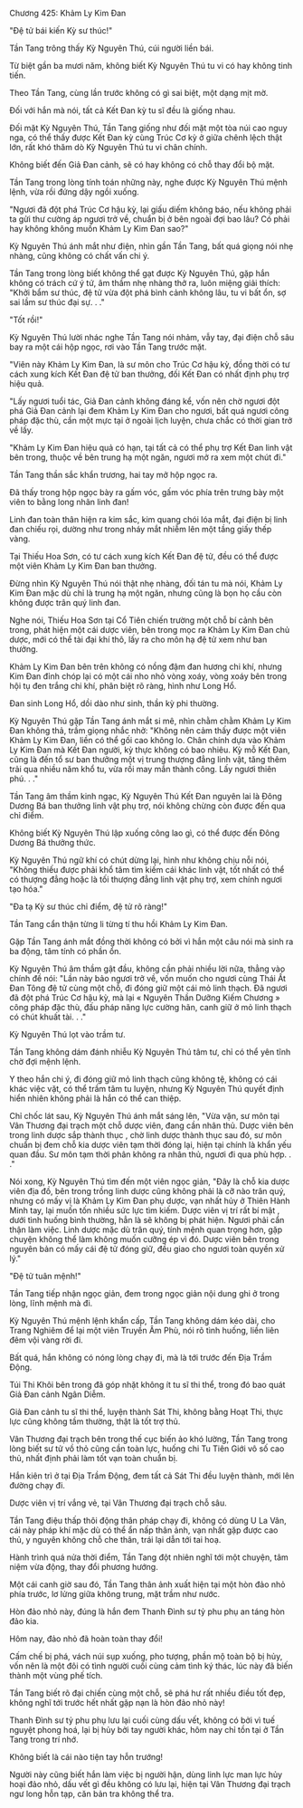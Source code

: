 




Chương 425: Khảm Ly Kim Đan


"Đệ tử bái kiến Kỳ sư thúc!"

Tần Tang trông thấy Kỳ Nguyên Thú, cúi người liền bái.

Từ biệt gần ba mươi năm, không biết Kỳ Nguyên Thú tu vi có hay không tinh tiến.

Theo Tần Tang, cùng lần trước không có gì sai biệt, một dạng mịt mờ.

Đối với hắn mà nói, tất cả Kết Đan kỳ tu sĩ đều là giống nhau.

Đối mặt Kỳ Nguyên Thú, Tần Tang giống như đối mặt một tòa núi cao nguy nga, có thể thấy được Kết Đan kỳ cùng Trúc Cơ kỳ ở giữa chênh lệch thật lớn, rất khó thăm dò Kỳ Nguyên Thú tu vi chân chính.

Không biết đến Giả Đan cảnh, sẽ có hay không có chỗ thay đổi bộ mặt.

Tần Tang trong lòng tính toán những này, nghe được Kỳ Nguyên Thú mệnh lệnh, vừa rồi đứng dậy ngồi xuống.

"Ngươi đã đột phá Trúc Cơ hậu kỳ, lại giấu diếm không báo, nếu không phải ta gửi thư cường áp ngươi trở về, chuẩn bị ở bên ngoài đợi bao lâu? Có phải hay không không muốn Khảm Ly Kim Đan sao?"

Kỳ Nguyên Thú ánh mắt như điện, nhìn gần Tần Tang, bất quá giọng nói nhẹ nhàng, cũng không có chất vấn chi ý.

Tần Tang trong lòng biết không thể gạt được Kỳ Nguyên Thú, gặp hắn không có trách cứ ý tứ, âm thầm nhẹ nhàng thở ra, luôn miệng giải thích: "Khởi bẩm sư thúc, đệ tử vừa đột phá bình cảnh không lâu, tu vi bất ổn, sợ sai lầm sư thúc đại sự. . ."

"Tốt rồi!"

Kỳ Nguyên Thú lười nhác nghe Tần Tang nói nhảm, vẫy tay, đại điện chỗ sâu bay ra một cái hộp ngọc, rơi vào Tần Tang trước mặt.

"Viên này Khảm Ly Kim Đan, là sư môn cho Trúc Cơ hậu kỳ, đồng thời có tư cách xung kích Kết Đan đệ tử ban thưởng, đối Kết Đan có nhất định phụ trợ hiệu quả.

"Lấy ngươi tuổi tác, Giả Đan cảnh không đáng kể, vốn nên chờ ngươi đột phá Giả Đan cảnh lại đem Khảm Ly Kim Đan cho ngươi, bất quá ngươi công pháp đặc thù, cần một mực tại ở ngoài lịch luyện, chưa chắc có thời gian trở về lấy.

"Khảm Ly Kim Đan hiệu quả có hạn, tại tất cả có thể phụ trợ Kết Đan linh vật bên trong, thuộc về bên trung hạ một ngăn, ngươi mở ra xem một chút đi."

Tần Tang thần sắc khẩn trương, hai tay mở hộp ngọc ra.

Đã thấy trong hộp ngọc bày ra gấm vóc, gấm vóc phía trên trưng bày một viên to bằng long nhãn linh đan!

Linh đan toàn thân hiện ra kim sắc, kim quang chói lóa mắt, đại điện bị linh đan chiếu rọi, dường như trong nháy mắt nhiễm lên một tầng giấy thếp vàng.

Tại Thiếu Hoa Sơn, có tư cách xung kích Kết Đan đệ tử, đều có thể được một viên Khảm Ly Kim Đan ban thưởng.

Đừng nhìn Kỳ Nguyên Thú nói thật nhẹ nhàng, đối tán tu mà nói, Khảm Ly Kim Đan mặc dù chỉ là trung hạ một ngăn, nhưng cũng là bọn họ cầu còn không được trân quý linh đan.

Nghe nói, Thiếu Hoa Sơn tại Cổ Tiên chiến trường một chỗ bí cảnh bên trong, phát hiện một cái dược viên, bên trong mọc ra Khảm Ly Kim Đan chủ dược, mới có thể tài đại khí thô, lấy ra cho môn hạ đệ tử xem như ban thưởng.

Khảm Ly Kim Đan bên trên không có nồng đậm đan hương chi khí, nhưng Kim Đan đỉnh chóp lại có một cái nho nhỏ vòng xoáy, vòng xoáy bên trong hội tụ đen trắng chi khí, phân biệt rõ ràng, hình như Long Hổ.

Đan sinh Long Hổ, dồi dào như sinh, thần kỳ phi thường.

Kỳ Nguyên Thú gặp Tần Tang ánh mắt si mê, nhìn chằm chằm Khảm Ly Kim Đan không thả, trầm giọng nhắc nhở: "Không nên cảm thấy được một viên Khảm Ly Kim Đan, liền có thể gối cao không lo. Chân chính dựa vào Khảm Ly Kim Đan mà Kết Đan người, kỳ thực không có bao nhiêu. Kỳ mỗ Kết Đan, cũng là đến tổ sư ban thưởng một vị trung thượng đẳng linh vật, tăng thêm trải qua nhiều năm khổ tu, vừa rồi may mắn thành công. Lấy ngươi thiên phú. . ."

Tần Tang âm thầm kinh ngạc, Kỳ Nguyên Thú Kết Đan nguyên lai là Đông Dương Bá ban thưởng linh vật phụ trợ, nói không chừng còn được đến qua chỉ điểm.

Không biết Kỳ Nguyên Thú lập xuống công lao gì, có thể được đến Đông Dương Bá thưởng thức.

Kỳ Nguyên Thú ngữ khí có chút dừng lại, hình như không chịu nỗi nói, "Không thiếu được phải khổ tâm tìm kiếm cái khác linh vật, tốt nhất có thể có thượng đẳng hoặc là tối thượng đẳng linh vật phụ trợ, xem chính ngươi tạo hóa."

"Đa tạ Kỳ sư thúc chỉ điểm, đệ tử rõ ràng!"

Tần Tang cẩn thận từng li từng tí thu hồi Khảm Ly Kim Đan.

Gặp Tần Tang ánh mắt đồng thời không có bởi vì hắn một câu nói mà sinh ra ba động, tâm tính có phần ổn.

Kỳ Nguyên Thú âm thầm gật đầu, không cần phải nhiều lời nữa, thẳng vào chính đề nói: "Lần này bảo ngươi trở về, vốn muốn cho ngươi cùng Thái Ất Đan Tông đệ tử cùng một chỗ, đi đóng giữ một cái mỏ linh thạch. Đã ngươi đã đột phá Trúc Cơ hậu kỳ, mà lại « Nguyên Thần Dưỡng Kiếm Chương » công pháp đặc thù, đấu pháp năng lực cường hãn, canh giữ ở mỏ linh thạch có chút khuất tài. . ."

Kỳ Nguyên Thú lọt vào trầm tư.

Tần Tang không dám đánh nhiễu Kỳ Nguyên Thú tâm tư, chỉ có thể yên tĩnh chờ đợi mệnh lệnh.

Y theo hắn chi ý, đi đóng giữ mỏ linh thạch cũng không tệ, không có cái khác việc vặt, có thể trầm tâm tu luyện, nhưng Kỳ Nguyên Thú quyết định hiển nhiên không phải là hắn có thể can thiệp.

Chỉ chốc lát sau, Kỳ Nguyên Thú ánh mắt sáng lên, "Vừa vặn, sư môn tại Vân Thương đại trạch một chỗ dược viên, đang cần nhân thủ. Dược viên bên trong linh dược sắp thành thục , chờ linh dược thành thục sau đó, sư môn chuẩn bị đem chỗ kia dược viên tạm thời đóng lại, hiện tại chính là khẩn yếu quan đầu. Sư môn tạm thời phân không ra nhân thủ, ngươi đi qua phù hợp. . ."

Nói xong, Kỳ Nguyên Thú tìm đến một viên ngọc giản, "Đây là chỗ kia dược viên địa đồ, bên trong trồng linh dược cũng không phải là cỡ nào trân quý, nhưng có mấy vị là Khảm Ly Kim Đan phụ dược, vạn nhất hủy ở Thiên Hành Minh tay, lại muốn tốn nhiều sức lực tìm kiếm. Dược viên vị trí rất bí mật , dưới tình huống bình thường, hẳn là sẽ không bị phát hiện. Ngươi phải cẩn thận làm việc. Linh dược mặc dù trân quý, tính mệnh quan trọng hơn, gặp chuyện không thể làm không muốn cưỡng ép vì đó. Dược viên bên trong nguyên bản có mấy cái đệ tử đóng giữ, đều giao cho ngươi toàn quyền xử lý."

"Đệ tử tuân mệnh!"

Tần Tang tiếp nhận ngọc giản, đem trong ngọc giản nội dung ghi ở trong lòng, lĩnh mệnh mà đi.

Kỳ Nguyên Thú mệnh lệnh khẩn cấp, Tần Tang không dám kéo dài, cho Trang Nghiêm để lại một viên Truyền Âm Phù, nói rõ tình huống, liền liên đêm vội vàng rời đi.

Bất quá, hắn không có nóng lòng chạy đi, mà là tới trước đến Địa Trầm Động.

Túi Thi Khôi bên trong đã góp nhặt không ít tu sĩ thi thể, trong đó bao quát Giả Đan cảnh Ngân Diễm.

Giả Đan cảnh tu sĩ thi thể, luyện thành Sát Thi, không bằng Hoạt Thi, thực lực cũng không tầm thường, thật là tốt trợ thủ.

Vân Thương đại trạch bên trong thế cục biến ảo khó lường, Tần Tang trong lòng biết sư tử vồ thỏ cũng cần toàn lực, huống chi Tu Tiên Giới vô số cao thủ, nhất định phải làm tốt vạn toàn chuẩn bị.

Hắn kiên trì ở tại Địa Trầm Động, đem tất cả Sát Thi đều luyện thành, mới lên đường chạy đi.

Dược viên vị trí vắng vẻ, tại Vân Thương đại trạch chỗ sâu.

Tần Tang điệu thấp thôi động thân pháp chạy đi, không có dùng U La Vân, cái này pháp khí mặc dù có thể ẩn nấp thân ảnh, vạn nhất gặp được cao thủ, y nguyên không chỗ che thân, trái lại dẫn tới tai hoạ.

Hành trình quá nửa thời điểm, Tần Tang đột nhiên nghĩ tới một chuyện, tâm niệm vừa động, thay đổi phương hướng.

Một cái canh giờ sau đó, Tần Tang thân ảnh xuất hiện tại một hòn đảo nhỏ phía trước, lơ lửng giữa không trung, mặt trầm như nước.

Hòn đảo nhỏ này, đúng là hắn đem Thanh Đình sư tỷ phu phụ an táng hòn đảo kia.

Hôm nay, đảo nhỏ đã hoàn toàn thay đổi!

Cấm chế bị phá, vách núi sụp xuống, pho tượng, phần mộ toàn bộ bị hủy, vốn nên là một đôi có tình người cuối cùng cảm tình ký thác, lúc này đã biến thành một vùng phế tích.

Tần Tang biết rõ đại chiến cùng một chỗ, sẽ phá hư rất nhiều điều tốt đẹp, không nghĩ tới trước hết nhất gặp nạn là hòn đảo nhỏ này!

Thanh Đình sư tỷ phu phụ lưu lại cuối cùng dấu vết, không có bởi vì tuế nguyệt phong hoá, lại bị hủy bởi tay người khác, hôm nay chỉ tồn tại ở Tần Tang trong trí nhớ.

Không biết là cái nào tiện tay hỗn trướng!

Người này cũng biết hắn làm việc bị người hận, dùng linh lực man lực hủy hoại đảo nhỏ, dấu vết gì đều không có lưu lại, hiện tại Vân Thương đại trạch ngư long hỗn tạp, căn bản tra không thể tra.




